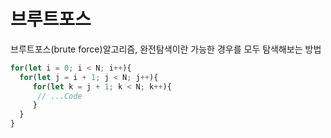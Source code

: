 # 브루트포스 
브루트포스(brute force)알고리즘, 완전탐색이란 가능한 경우를 모두 탐색해보는 방법


```javascript
for(let i = 0; i < N; i++){
  for(let j = i + 1; j < N; j++){
     for(let k = j + 1; k < N; k++){
      // ...Code
     }
  }
}
```